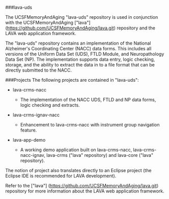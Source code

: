 ###lava-uds

The UCSFMemoryAndAging "lava-uds" repository is used in conjunction with the UCSFMemoryAndAging ["lava"] (https://github.com/UCSFMemoryAndAging/lava.git) repository and the LAVA web application framework.

The "lava-uds" repository contains an implementation of the National Alzheimer's Coordinating Center (NACC) data forms. This includes all versions of the Uniform Data Set (UDS), FTLD Module, and Neuropathology Data Set (NP). The implementation supports data entry, logic checking, storage, and the ability to extract the data in to a file format that can be directly submitted to the NACC. 


###Projects
The following projects are contained in "lava-uds":

- lava-crms-nacc
  - The implementation of the NACC UDS, FTLD and NP data forms, logic checking and extracts. 

- lava-crms-ignav-nacc
  - Enhancement to lava-crms-nacc with instrument group navigation feature.

- lava-app-demo
  - A working demo application built on lava-crms-nacc, lava-crms-nacc-ignav, lava-crms ("lava" repository) and lava-core ("lava" repository).

The notion of project also translates directly to an Eclipse project (the Eclipse IDE is recommended for LAVA development). 

Refer to the ["lava"] (https://github.com/UCSFMemoryAndAging/lava.git) repository for more information about the LAVA web application framework.



